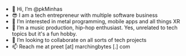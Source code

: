 - 👋 Hi, I’m @pkMinhas
- 😎 I am a tech entrepreneur with multiple software business
- 👀 I’m interested in metal programming, mobile apps and all things XR
- 🌱 I’m a music production, hip-hop enthusiast. Yes, unrelated to tech topics but it's a fun hobby.
- 💞️ I’m looking to collaborate on all sorts of tech projects
- 📫 Reach me at preet [at] marchingbytes [.] com

<!---
pkMinhas/pkMinhas is a ✨ special ✨ repository because its `README.md` (this file) appears on your GitHub profile.
You can click the Preview link to take a look at your changes.
--->
